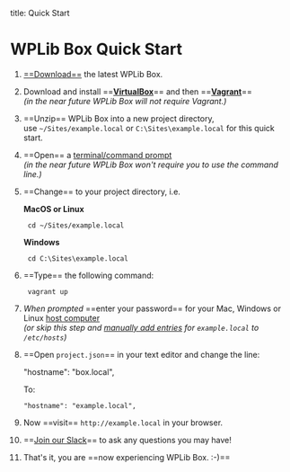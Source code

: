 title: Quick Start
# WPLib Box Quick Start

1. [==Download==](/download/) the latest WPLib Box.

2. Download and install ==[**VirtualBox**](https://www.virtualbox.org/wiki/Downloads)== and 
   then ==[**Vagrant**](https://www.vagrantup.com/downloads.html)==<br> 
   _(in the near future WPLib Box will not require Vagrant.)_

3. ==Unzip== WPLib Box into a new project directory,<br>use `~/Sites/example.local` or 
`C:\Sites\example.local` for this quick start.

4. ==Open== a [terminal/command prompt](/how-to/tutorials/terminal.md)<br>
   _(in the near future WPLib Box won't require you to use the command line.)_
   
5. ==Change== to your project directory, i.e. 
    
    **MacOS or Linux**     
    
        cd ~/Sites/example.local
    
    **Windows**     
    
        cd C:\Sites\example.local
    
6. ==Type== the following command:
    
        vagrant up
    
7. _When prompted_ ==enter your password== for your Mac, Windows or Linux [host computer](/glossary#host-machine)<br>
_(or skip this step and [manually add entries](/how-to/tutorials/host-entries.md) for `example.local` to `/etc/hosts`)_

8. ==Open `project.json`== in your text editor and change the line:
    
   	"hostname": "box.local",
   
   To:

       "hostname": "example.local",

9. Now ==visit== `http://example.local` in your browser. 
         
10. ==[Join our Slack](https://launchpad.com/wplib)== to ask any questions you may have!

11. That's it, you are ==now experiencing WPLib Box. :-)==
